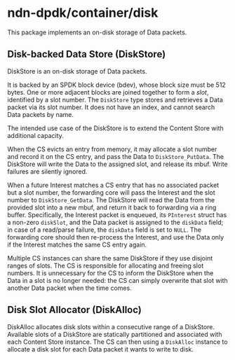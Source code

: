 # ndn-dpdk/container/disk

This package implements an on-disk storage of Data packets.

## Disk-backed Data Store (DiskStore)

DiskStore is an on-disk storage of Data packets.

It is backed by an SPDK block device (bdev), whose block size must be 512 bytes.
One or more adjacent blocks are joined together to form a *slot*, identified by a slot number.
The `DiskStore` type stores and retrieves a Data packet via its slot number.
It does not have an index, and cannot search Data packets by name.

The intended use case of the DiskStore is to extend the Content Store with additional capacity.

When the CS evicts an entry from memory, it may allocate a slot number and record it on the CS entry, and pass the Data to `DiskStore_PutData`.
The DiskStore will write the Data to the assigned slot, and release its mbuf.
Write failures are silently ignored.

When a future Interest matches a CS entry that has no associated packet but a slot number, the forwarding core will pass the Interest and the slot number to `DiskStore_GetData`.
The DiskStore will read the Data from the provided slot into a new mbuf, and return it back to forwarding via a ring buffer.
Specifically, the Interest packet is enqueued, its `PInterest` struct has a non-zero `diskSlot`, and the Data packet is assigned to the `diskData` field; in case of a read/parse failure, the `diskData` field is set to `NULL`.
The forwarding core should then re-process the Interest, and use the Data only if the Interest matches the same CS entry again.

Multiple CS instances can share the same DiskStore if they use disjoint ranges of slots.
The CS is responsible for allocating and freeing slot numbers.
It is unnecessary for the CS to inform the DiskStore when the Data in a slot is no longer needed: the CS can simply overwrite that slot with another Data packet when the time comes.

## Disk Slot Allocator (DiskAlloc)

DiskAlloc allocates disk slots within a consecutive range of a DiskStore.
Available slots of a DiskStore are statically partitioned and associated with each Content Store instance.
The CS can then using a `DiskAlloc` instance to allocate a disk slot for each Data packet it wants to write to disk.
